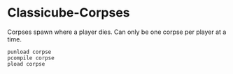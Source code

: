 # Classicube-Corpses
Corpses spawn where a player dies.
Can only be one corpse per player at a time.
```
punload corpse
pcompile corpse
pload corpse
```
